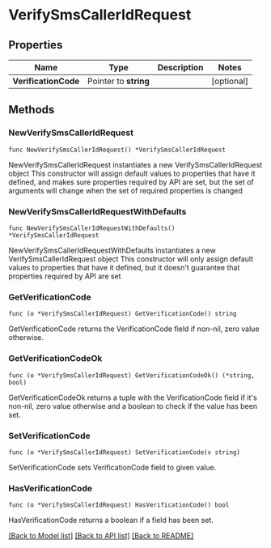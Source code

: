 # VerifySmsCallerIdRequest

## Properties

Name | Type | Description | Notes
------------ | ------------- | ------------- | -------------
**VerificationCode** | Pointer to **string** |  | [optional] 

## Methods

### NewVerifySmsCallerIdRequest

`func NewVerifySmsCallerIdRequest() *VerifySmsCallerIdRequest`

NewVerifySmsCallerIdRequest instantiates a new VerifySmsCallerIdRequest object
This constructor will assign default values to properties that have it defined,
and makes sure properties required by API are set, but the set of arguments
will change when the set of required properties is changed

### NewVerifySmsCallerIdRequestWithDefaults

`func NewVerifySmsCallerIdRequestWithDefaults() *VerifySmsCallerIdRequest`

NewVerifySmsCallerIdRequestWithDefaults instantiates a new VerifySmsCallerIdRequest object
This constructor will only assign default values to properties that have it defined,
but it doesn't guarantee that properties required by API are set

### GetVerificationCode

`func (o *VerifySmsCallerIdRequest) GetVerificationCode() string`

GetVerificationCode returns the VerificationCode field if non-nil, zero value otherwise.

### GetVerificationCodeOk

`func (o *VerifySmsCallerIdRequest) GetVerificationCodeOk() (*string, bool)`

GetVerificationCodeOk returns a tuple with the VerificationCode field if it's non-nil, zero value otherwise
and a boolean to check if the value has been set.

### SetVerificationCode

`func (o *VerifySmsCallerIdRequest) SetVerificationCode(v string)`

SetVerificationCode sets VerificationCode field to given value.

### HasVerificationCode

`func (o *VerifySmsCallerIdRequest) HasVerificationCode() bool`

HasVerificationCode returns a boolean if a field has been set.


[[Back to Model list]](../README.md#documentation-for-models) [[Back to API list]](../README.md#documentation-for-api-endpoints) [[Back to README]](../README.md)


